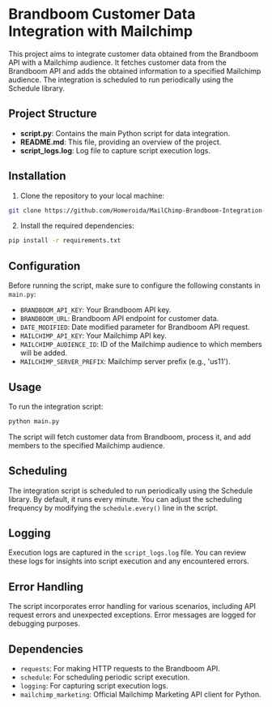 # Brandboom Customer Data Integration with Mailchimp

This project aims to integrate customer data obtained from the Brandboom API with a Mailchimp audience. It fetches customer data from the Brandboom API and adds the obtained information to a specified Mailchimp audience. The integration is scheduled to run periodically using the Schedule library.

## Project Structure

- **script.py**: Contains the main Python script for data integration.
- **README.md**: This file, providing an overview of the project.
- **script_logs.log**: Log file to capture script execution logs.

## Installation

1. Clone the repository to your local machine:

```bash
git clone https://github.com/Homeroida/MailChimp-Brandboom-Integration-Script.git
```

2. Install the required dependencies:

```bash
pip install -r requirements.txt
```

## Configuration

Before running the script, make sure to configure the following constants in `main.py`:

- `BRANDBOOM_API_KEY`: Your Brandboom API key.
- `BRANDBOOM_URL`: Brandboom API endpoint for customer data.
- `DATE_MODIFIED`: Date modified parameter for Brandboom API request.
- `MAILCHIMP_API_KEY`: Your Mailchimp API key.
- `MAILCHIMP_AUDIENCE_ID`: ID of the Mailchimp audience to which members will be added.
- `MAILCHIMP_SERVER_PREFIX`: Mailchimp server prefix (e.g., 'us11').

## Usage

To run the integration script:

```bash
python main.py
```

The script will fetch customer data from Brandboom, process it, and add members to the specified Mailchimp audience.

## Scheduling

The integration script is scheduled to run periodically using the Schedule library. By default, it runs every minute. You can adjust the scheduling frequency by modifying the `schedule.every()` line in the script.

## Logging

Execution logs are captured in the `script_logs.log` file. You can review these logs for insights into script execution and any encountered errors.

## Error Handling

The script incorporates error handling for various scenarios, including API request errors and unexpected exceptions. Error messages are logged for debugging purposes.

## Dependencies

- `requests`: For making HTTP requests to the Brandboom API.
- `schedule`: For scheduling periodic script execution.
- `logging`: For capturing script execution logs.
- `mailchimp_marketing`: Official Mailchimp Marketing API client for Python.


